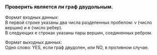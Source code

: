 ### Проверить является ли граф двудольным.

Формат входных данных:  
В первой строке указаны два числа разделенных пробелом: v (число вершин) и e (число ребер).  
В следующих e строках указаны пары вершин, соединенных ребром.  

Формат выходных данных:  
Одно слово: YES, если граф двудолен, или NO, в противном случае.
